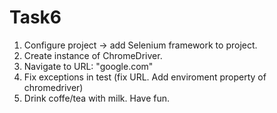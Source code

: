# Task6
1) Configure project -> add Selenium framework to project.
2) Create instance of ChromeDriver.
3) Navigate to URL: "google.com"
4) Fix exceptions in test (fix URL. Add enviroment property of chromedriver)
5) Drink coffe/tea with milk. Have fun.